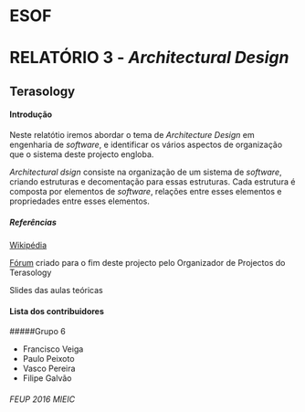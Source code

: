 # ESOF
# RELATÓRIO 3 - *Architectural Design*
## Terasology

#### Introdução

Neste relatótio iremos abordar o tema de *Architecture Design* em engenharia de *software*, e identificar
os vários aspectos de organização que o sistema deste projecto engloba.

*Architectural dsign* consiste na organização de um sistema de *software*, criando estruturas e decomentação
para essas estruturas. Cada estrutura é composta por elementos de *software*, relações entre esses elementos e 
propriedades entre esses elementos.



##### Referências
[Wikipédia](https://en.wikipedia.org/wiki/Software_architecture)

[Fórum](http://forum.terasology.org/threads/development-methodology-and-hi-students-from-porto.1387/)
 criado para o fim deste projecto pelo Organizador de Projectos do Terasology

Slides das aulas teóricas

#### Lista dos contribuidores 

#####Grupo 6
* Francisco Veiga
* Paulo Peixoto
* Vasco Pereira
* Filipe Galvão

###### FEUP 2016 MIEIC

